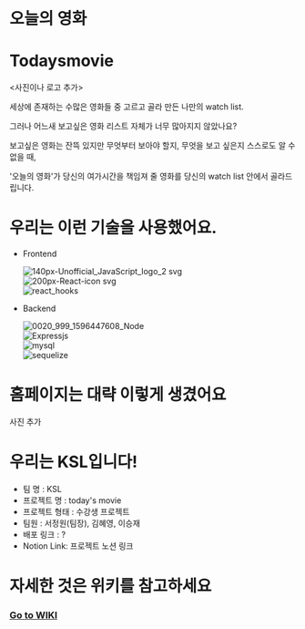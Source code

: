 오늘의 영화
========

# Todaysmovie

<사진이나 로고 추가>

세상에 존재하는 수많은 영화들 중 고르고 골라 만든 나만의 watch list.

그러나 어느새 보고싶은 영화 리스트 자체가 너무 많아지지 않았나요?

보고싶은 영화는 잔뜩 있지만 무엇부터 보아야 할지, 무엇을 보고 싶은지 스스로도 알 수 없을 때,

'오늘의 영화'가 당신의 여가시간을 책임져 줄 영화를 당신의 watch list 안에서 골라드립니다.

# 우리는 이런 기술을 사용했어요.

* Frontend<p>
![140px-Unofficial_JavaScript_logo_2 svg](https://user-images.githubusercontent.com/85774603/146703183-22735cf9-5c9c-4012-9b61-79fd27a5ce72.png)<br>
![200px-React-icon svg](https://user-images.githubusercontent.com/85774603/146703185-9161b87c-4dcf-4fdb-8efb-0f59d5de8e5f.png)<br>
![react_hooks](https://user-images.githubusercontent.com/85774603/146703188-6ccf6c44-7588-4720-b6ae-a7c487b3c058.png)

* Backend<p>
![0020_999_1596447608_Node](https://user-images.githubusercontent.com/85774603/146703220-32e9ee68-ba22-44ce-a495-805be66d3340.png)<br>
![Expressjs](https://user-images.githubusercontent.com/85774603/146703225-f14866f4-d430-44de-9ebc-f4507298fb55.png)<br>
![mysql](https://user-images.githubusercontent.com/85774603/146703228-13d6d696-4b07-4040-ac31-e4ab191ff96e.png)<br>
![sequelize](https://user-images.githubusercontent.com/85774603/146703230-ab811d07-c2b0-4a7b-9517-ad950c3c9b74.png)

# 홈페이지는 대략 이렇게 생겼어요

사진 추가

# 우리는 KSL입니다!
- 팀 명 : KSL
- 프로젝트 명 : today's movie
- 프로젝트 형태 : 수강생 프로젝트
- 팀원 : 서정원(팀장), 김혜영, 이승재
- 배포 링크 : ?
- Notion Link: 프로젝트 노션 링크

# 자세한 것은 위키를 참고하세요

### [Go to WIKI](https://github.com/codestates/todaysmovie/wiki)
